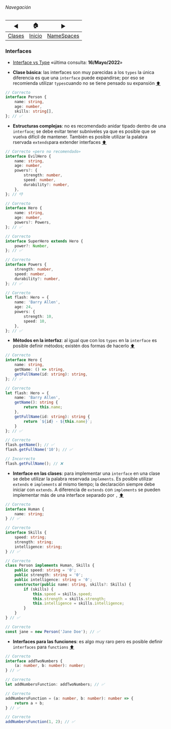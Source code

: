 ###### Navegación
| ◀︎ | 🏠 | ▶︎ |
| - | - | - |
| [Clases](./clases.md) | [Inicio](./README.md) | [NameSpaces](./namespaces.md) |

### Interfaces

- [Interface vs Type](https://www.typescriptlang.org/docs/handbook/2/everyday-types.html#differences-between-type-aliases-and-interfaces) «última consulta: **16/Mayo/2022**»

- **Clase básica**: las interfaces son muy parecidas a los ```types``` la única diferencia es que una ```interface``` puede expandirse; por eso se recomienda utilizar ```types```cuando no se tiene pensado su expansión [⬆️](#navegación)
```ts
// Correcto
interface Person {
    name: string,
    age: number,
    skills: string[],
}; // ✅
```

- **Estructuras complejas**: no es recomendado anidar tipado dentro de una ```interface```; se debe evitar tener subniveles ya que es posible que se vuelva difícil de mantener. También es posible utilizar la palabra rservada ```extends```para extender interfaces [⬆️](#navegación)
```ts
// Correcto «pero no recomendado»
interface EvilHero {
    name: string,
    age: number,
    powers?: {
        strength: number,
        speed: number,
        durability?: number,
    },
}; // 👎

// Correcto
interface Hero {
    name: string,
    age: number,
    powers?: Powers,
}; // ✅

// Correcto
interface SuperHero extends Hero {
    power?: Number,
}; // ✅

// Correcto
interface Powers {
    strength: number,
    speed: number,
    durability?: number,
}; // ✅

// Correcto
let flash: Hero = {
    name: 'Barry Allen',
    age: 24,
    powers: {
        strength: 10,
        speed: 10,
    },
}; // ✅
```

- **Métodos en la interfaz**: al igual que con los ```types``` en la ```interface``` es posible definir métodos; existén dos formas de hacerlo [⬆️](#navegación)
```ts
// Correcto
interface Hero {
    name: string,
    getName: () => string,
    getFullName(id: string): string,
}; // ✅

// Correcto
let flash: Hero = {
    name: 'Barry Allen',
    getName(): string {
        return this.name;
    },
    getFullName(id: string): string {
        return `${id} - ${this.name}`;
    }
}; // ✅

// Correcto 
flash.getName(); // ✅
flash.getFullName('10'); // ✅

// Incorrecto
flash.getFullName(); // ❌
```

- **Interface en las clases**: para implementar una ```interface``` en una clase se debe utilizar la palabra reservada ```implements```. Es posible utilizar ```extends``` e ```implements``` al mismo tiempo; la declaración siempre debe iniciar con ```extends```. A diferencia de ```extends``` con ```implements``` se pueden implementar más de una interface separado por ```,```  [⬆️](#navegación)
```ts
// Correcto 
interface Human {
    name: string;
} // ✅

// Correcto 
interface Skills {
    speed: string;
    strength: string;
    intelligence: string;
} // ✅

// Correcto 
class Person implements Human, Skills {
    public speed: string = '0';
    public strength: string = '0';
    public intelligence: string = '0';
    constructor(public name: string, skills?: Skills) {
        if (skills) {
            this.speed = skills.speed;
            this.strength = skills.strength;
            this.intelligence = skills.intelligence;
        }
    }
} // ✅

// Correcto 
const jane = new Person('Jane Doe'); // ✅
```

- **Interfaces para las funciones**: es algo muy raro pero es posible definir ```interfaces``` para ```functions```  [⬆️](#navegación)
```ts
// Correcto 
interface addTwoNumbers {
    (a: number, b: number): number;
} // ✅

// Correcto 
let addNumbersFunction: addTwoNumbers; // ✅

// Correcto 
addNumbersFunction = (a: number, b: number): number => {
    return a + b;
} // ✅

// Correcto 
addNumbersFunction(1, 2); // ✅
```